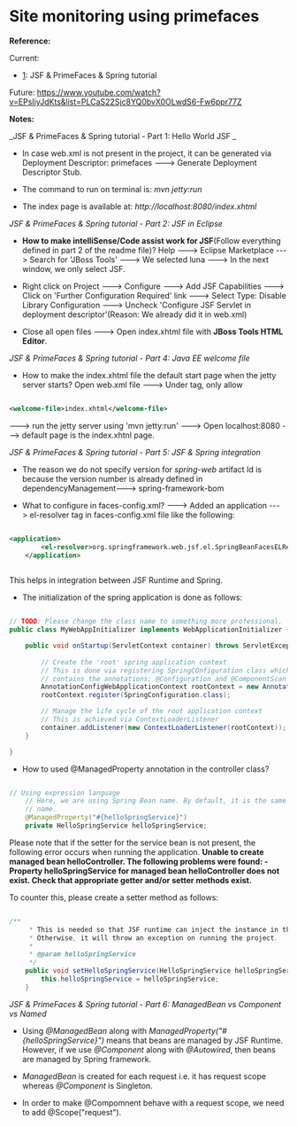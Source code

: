 # Site monitoring using primefaces

**Reference:**

Current:
- [1](https://www.youtube.com/watch?v=3RFhjzNdbfA&list=PLmcxdcWPhFqPq23QswZYbKvhs2Eo6XyJA): JSF & PrimeFaces & Spring tutorial 

Future:
https://www.youtube.com/watch?v=EPsIiyJdKts&list=PLCaS22Sjc8YQ0bvX0OLwdS6-Fw6ppr77Z

**Notes:**

_JSF & PrimeFaces & Spring tutorial - Part 1: Hello World JSF _

- In case web.xml is not present in the project, it can be generated via Deployment Descriptor: primefaces ---> Generate Deployment Descriptor Stub.

- The command to run on terminal is: _mvn jetty:run_

- The index page is available at: _http://localhost:8080/index.xhtml_

_JSF & PrimeFaces & Spring tutorial - Part 2: JSF in Eclipse_

- **How to make intelliSense/Code assist work for JSF**(Follow everything defined in part 2 of the readme file)? Help ---> Eclipse Marketplace ---> Search for 'JBoss Tools' ---> We selected luna ---> In the next window, we only select JSF.  

- Right click on Project  ---> Configure ---> Add JSF Capabilities ---> Click on 'Further Configuration Required' link ---> Select Type: Disable Library Configuration ---> Uncheck 'Configure JSF Servlet in deployment descriptor'(Reason: We already did it in web.xml)

- Close all open files ---> Open index.xhtml file with **JBoss Tools HTML Editor**.

_JSF & PrimeFaces & Spring tutorial - Part 4: Java EE welcome file_

- How to make the index.xhtml file the default start page when the jetty server starts? Open web.xml file ---> Under <welcome-file-list> tag, only allow

```xml

<welcome-file>index.xhtml</welcome-file>

```

---> run the jetty server using 'mvn jetty:run' ---> Open localhost:8080 ---> default page is the index.xhtnl page.

_JSF & PrimeFaces & Spring tutorial - Part 5: JSF & Spring integration_

- The reason we do not specify version for _spring-web_ artifact Id is because the version number is already defined in dependencyManagement---> <artifactId>spring-framework-bom</artifactId>

- What to configure in faces-config.xml? ---> Added an application ---> el-resolver tag in faces-config.xml file like the following:

```xml

<application>
    	<el-resolver>org.springframework.web.jsf.el.SpringBeanFacesELResolver</el-resolver>
    </application>
    
```

This helps in integration between JSF Runtime and Spring.


- The initialization of the spring application is done as follows:

```java

// TODO: Please change the class name to something more professional.
public class MyWebAppInitializer implements WebApplicationInitializer {

	public void onStartup(ServletContext container) throws ServletException {
		
		// Create the 'root' spring application context
		// This is done via registering SpringCOnfiguration class which
		// contains the annotations: @Configuration and @ComponentScan
		AnnotationConfigWebApplicationContext rootContext = new AnnotationConfigWebApplicationContext();
		rootContext.register(SpringConfiguration.class);

		// Manage the life cycle of the root application context
		// This is achieved via ContextLoaderListener
		container.addListener(new ContextLoaderListener(rootContext));
	}

}
```

- How to used @ManagedProperty annotation in the controller class?

```java

// Using expression language
	// Here, we are using Spring Bean name. By default, it is the same as the class
	// name.
	@ManagedProperty("#{helloSpringService}")
	private HelloSpringService helloSpringService;

```

Please note that if the setter for the service bean is not present, the following error occurs when running the application.
**Unable to create managed bean helloController. The following problems were found: - Property helloSpringService for managed bean helloController does not exist. Check that appropriate getter and/or setter methods exist.**

To counter this, please create a setter method as follows:

```java

/**
	 * This is needed so that JSF runtime can inject the instance in the variable.
	 * Otherwise, it will throw an exception on running the project.
	 * 
	 * @param helloSpringService
	 */
	public void setHelloSpringService(HelloSpringService helloSpringService) {
		this.helloSpringService = helloSpringService;
	}

```

_JSF & PrimeFaces & Spring tutorial - Part 6: ManagedBean vs Component vs Named_

- Using _@ManagedBean_ along with _ManagedProperty("#{helloSpringService}")_ means that beans are managed by JSF Runtime. However, if we use _@Component_ along with _@Autowired_, then beans are managed by Spring framework.

- _ManagedBean_ is created for each request i.e. it has request scope whereas _@Component_ is Singleton.

 - In order to make @Compomnent behave with a request scope, we need to add @Scope("request"). 

